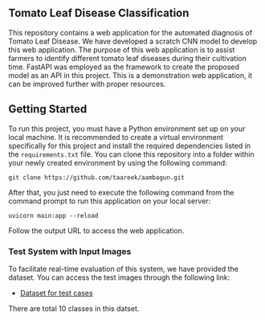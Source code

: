 ## Tomato Leaf Disease Classification 
This repository contains a web application for the automated diagnosis of Tomato Leaf Disease. We have developed a scratch CNN model to develop this web application. The purpose of this web application is to assist farmers to identify different tomato leaf diseases during their cultivation time. FastAPI was employed as the framework to create the proposed model as an API in this project. This is a demonstration web application, it can be improved further with proper resources. 

## Getting Started
To run this project, you must have a Python environment set up on your local machine. It is recommended to create a virtual environment specifically for this project and install the required dependencies listed in the `requirements.txt` file. You can clone this repository into a folder within your newly created environment by using the following command:  
```
git clone https://github.com/taareek/aambagun.git
```
After that, you just need to execute the following command from the command prompt to run this application on your local server:  
```
uvicorn main:app --reload
``` 
Follow the output URL to access the web application.

### Test System with Input Images
To facilitate real-time evaluation of this system, we have provided the dataset. You can access the test images through the following link:

* [Dataset for test cases](https://drive.google.com/drive/folders/1Lpup3ygMFoCxnS1vg2kn1Tfsh6xALxus?usp=sharing)

There are total 10 classes in this datset. 
